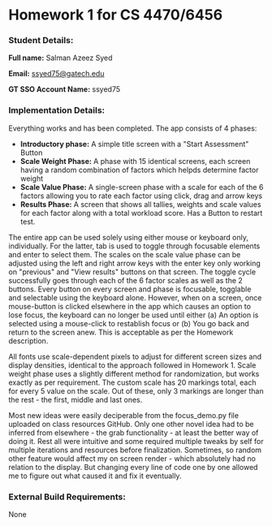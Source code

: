 # Homework 1 for CS 4470/6456

### Student Details:
**Full name:** Salman Azeez Syed <br>

**Email:** ssyed75@gatech.edu <br>

**GT SSO Account Name:** ssyed75 <br>


### Implementation Details:

Everything works and has been completed. The app consists of 4 phases:
- **Introductory phase:** A simple title screen with a "Start Assessment" Button
- **Scale Weight Phase:** A phase with 15 identical screens, each screen having a random combination of factors which helpds determine factor weight
- **Scale Value Phase:** A single-screen phase with a scale for each of the 6 factors allowing you to rate each factor using click, drag and arrow keys
- **Results Phase:** A screen that shows all tallies, weights and scale values for each factor along with a total workload score. Has a Button to restart test.

The entire app can be used solely using either mouse or keyboard only, individually. For the latter, tab is used to toggle through focusable elements and enter to select them. The scales on the scale value phase can be adjusted using the left and right arrow keys with the enter key only working on "previous" and "View results" buttons on that screen. The toggle cycle successfully goes through each of the 6 factor scales as well as the 2 buttons. Every button on every screen and phase is focusable, togglable and selectable using the keyboard alone. However, when on a screen, once mouse-button is clicked elsewhere in the app which causes an option to lose focus, the keyboard can no longer be used until either (a) An option is selected using a mouse-click to restablish focus or (b) You go back and return to the screen anew. This is acceptable as per the Homework description.

All fonts use scale-dependent pixels to adjust for different screen sizes and display densities, identical to the approach followed in Homework 1. Scale weight phase uses a slightly different method for randomization, but works exactly as per requirement. The custom scale has 20 markings total, each for every 5 value on the scale. Out of these, only 3 markings are longer than the rest - the first, middle and last ones.

Most new ideas were easily deciperable from the focus_demo.py file uploaded on class resources GitHub. Only one other novel idea had to be inferred from elsewhere - the grab functionality - at least the better way of doing it. Rest all were intuitive and some required multiple tweaks by self for multiple iterations and resources before finalization. Sometimes, so random other feature would affect my on screen render - which absolutely had no relation to the display. But changing every line of code one by one allowed me to figure out what caused it and fix it eventually.

### External Build Requirements:
None